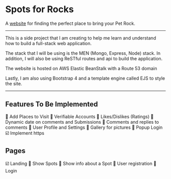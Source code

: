 # Spots for Rocks

A [website](http://spotsfor.rocks) for finding the perfect place to bring your Pet Rock.

---

This is a side project that I am creating to help me learn and understand how to build a full-stack web application.

The stack that I will be using is the MEN (Mongo, Express, Node) stack. In addition, I will also be using ReSTful routes and api to build the application.

The website is hosted on AWS Elastic BeanStalk with a Route 53 domain

Lastly, I am also using Bootstrap 4 and a template engine called EJS to style the site.

---

## Features To Be Implemented

:black_square_button: Add Places to Visit
:black_square_button: Verifiable Accounts
:black_square_button: Likes/Dislikes (Ratings)
:black_square_button: Dynamic date on comments and Submissions
:black_square_button: Comments and replies to comments
:black_square_button: User Profile and Settings
:black_square_button: Gallery for pictures
:black_square_button: Popup Login
:ballot_box_with_check: Implement https

## Pages

:ballot_box_with_check: Landing
:black_square_button: Show Spots
:black_square_button: Show info about a Spot
:black_square_button: User registration
:black_square_button: Login
